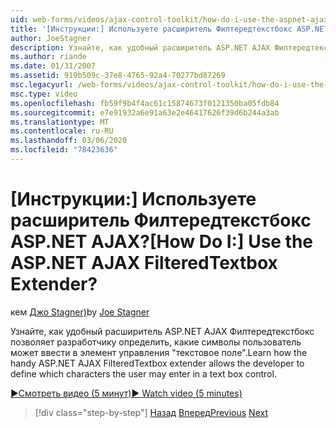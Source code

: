 ```yaml
---
uid: web-forms/videos/ajax-control-toolkit/how-do-i-use-the-aspnet-ajax-filteredtextbox-extender
title: '[Инструкции:] Используете расширитель Филтередтекстбокс ASP.NET AJAX? | Документы Майкрософт'
author: JoeStagner
description: Узнайте, как удобный расширитель ASP.NET AJAX Филтередтекстбокс позволяет разработчику определить, какие символы пользователь может ввести в элемент управления "текстовое поле".
ms.author: riande
ms.date: 01/31/2007
ms.assetid: 919b509c-37e8-4765-92a4-70277bd87269
msc.legacyurl: /web-forms/videos/ajax-control-toolkit/how-do-i-use-the-aspnet-ajax-filteredtextbox-extender
msc.type: video
ms.openlocfilehash: fb59f9b4f4ac61c15874673f0121350ba05fdb84
ms.sourcegitcommit: e7e91932a6e91a63e2e46417626f39d6b244a3ab
ms.translationtype: MT
ms.contentlocale: ru-RU
ms.lasthandoff: 03/06/2020
ms.locfileid: "78423636"
---
```

# <a name="how-do-i-use-the-aspnet-ajax-filteredtextbox-extender"></a><span data-ttu-id="2f318-104">[Инструкции:] Используете расширитель Филтередтекстбокс ASP.NET AJAX?</span><span class="sxs-lookup"><span data-stu-id="2f318-104">[How Do I:] Use the ASP.NET AJAX FilteredTextbox Extender?</span></span>

<span data-ttu-id="2f318-105">кем [Джо Stagner)](https://github.com/JoeStagner)</span><span class="sxs-lookup"><span data-stu-id="2f318-105">by [Joe Stagner](https://github.com/JoeStagner)</span></span>

<span data-ttu-id="2f318-106">Узнайте, как удобный расширитель ASP.NET AJAX Филтередтекстбокс позволяет разработчику определить, какие символы пользователь может ввести в элемент управления "текстовое поле".</span><span class="sxs-lookup"><span data-stu-id="2f318-106">Learn how the handy ASP.NET AJAX FilteredTextbox extender allows the developer to define which characters the user may enter in a text box control.</span></span>

[<span data-ttu-id="2f318-107">&#9654;Смотреть видео (5 минут)</span><span class="sxs-lookup"><span data-stu-id="2f318-107">&#9654; Watch video (5 minutes)</span></span>](https://channel9.msdn.com/Blogs/ASP-NET-Site-Videos/how-do-i-use-the-aspnet-ajax-filteredtextbox-extender)

> [!div class="step-by-step"]
> <span data-ttu-id="2f318-108">[Назад](how-do-i-use-the-aspnet-ajax-dynamicpopulate-extender.md)
> [Вперед](how-do-i-use-the-aspnet-ajax-hovermenu-extender.md)</span><span class="sxs-lookup"><span data-stu-id="2f318-108">[Previous](how-do-i-use-the-aspnet-ajax-dynamicpopulate-extender.md)
[Next](how-do-i-use-the-aspnet-ajax-hovermenu-extender.md)</span></span>
